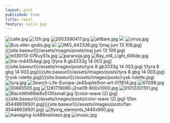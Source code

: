 ```yaml
---
layout: post
published: true
title: royal
feature: calle.jpg
---
```

![calle.jpg]({{site.baseurl}}/assets/images/posts/calle.jpg)
![12h.jpg]({{site.baseurl}}/assets/images/posts/12h.jpg)
![2003390417.jpg]({{site.baseurl}}/assets/images/posts/2003390417.jpg)
![alt6are.jpg]({{site.baseurl}}/assets/images/posts/alt6are.jpg)
![]({{site.baseurl}}/assets/images/posts/avh%C3%A5llsamhet.jpg)
![virus.jpg]({{site.baseurl}}/assets/images/posts/virus.jpg)
![Bus-eller-godis.jpg]({{site.baseurl}}/assets/images/posts/Bus-eller-godis.jpg)
![]({{site.baseurl}}/assets/images/posts/avh%C3%A5llsamhet.jpg)
![IMG_443336.jpg]({{site.baseurl}}/assets/images/posts/IMG_443336.jpg)
![maj juni 13 109.jpg]({{site.baseurl}}/assets/images/posts/maj juni 13 109.jpg)
![m130113-076uy51x.jpg]({{site.baseurl}}/assets/images/posts/m130113-076uy51x.jpg)
![paranoja.jpg]({{site.baseurl}}/assets/images/posts/paranoja.jpg)
![Ray_of4_Light_6Wide.jpg]({{site.baseurl}}/assets/images/posts/Ray_of4_Light_6Wide.jpg)
![the-m44154agi.jpg]({{site.baseurl}}/assets/images/posts/the-m44154agi.jpg)
![tyra 8 gb3333g 14 003.jpg]({{site.baseurl}}/assets/images/posts/tyra 8 gb3333g 14 003.jpg)
![tyra 8 gbg 14 003.jpg]({{site.baseurl}}/assets/images/posts/tyra 8 gbg 14 003.jpg)
![rysk rolette.jpg]({{site.baseurl}}/assets/images/posts/rysk rolette.jpg)
![tyra.jpg]({{site.baseurl}}/assets/images/posts/tyra.jpg)
![Search-Life-Europa-Je45upite5rer-art-011614.jpg]({{site.baseurl}}/assets/images/posts/Search-Life-Europa-Je45upite5rer-art-011614.jpg)
![67098.jpg]({{site.baseurl}}/assets/images/posts/67098.jpg)
![00665505.jpg]({{site.baseurl}}/assets/images/posts/00665505.jpg)
![1281719080-j2na09-800x1000.jpg]({{site.baseurl}}/assets/images/posts/1281719080-j2na09-800x1000.jpg)
![01012301101.jpg]({{site.baseurl}}/assets/images/posts/01012301101.jpg)
![BlackWhi66te8x5130small.jpg]({{site.baseurl}}/assets/images/posts/BlackWhi66te8x5130small.jpg)
![color-wave (2).jpg]({{site.baseurl}}/assets/images/posts/color-wave (2).jpg)
![fan 45446639501.jpg]({{site.baseurl}}/assets/images/posts/fan 45446639501.jpg)
![flying_elements_1440x900.jpg]({{site.baseurl}}/assets/images/posts/flying_elements_1440x900.jpg)
![managing-lo486neliness.jpg]({{site.baseurl}}/assets/images/posts/managing-lo486neliness.jpg)
![music.jpg]({{site.baseurl}}/assets/images/posts/music.jpg)

